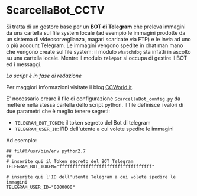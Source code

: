 # ScarcellaBot_CCTV

Si tratta di un gestore base per un **BOT di Telegram** che preleva immagini da una cartella sul file system locale (ad esempio le immagini prodotte da un sistema di videosorveglianza, magari scaricate via FTP) e le invia ad uno o più account Telegram.
Le immagini vengono spedite in chat man mano che vengono create sul file system: il modulo `whatchdog` sta infatti in ascolto su una cartella locale. Mentre il modulo `telepot` si occupa di gestire il BOT ed i messaggi.

_Lo script è in fase di redazione_

Per maggiori informazioni visitate il blog [CCWorld.it](http://www.ccworld.it/).

E' necessario creare il file di configurazione `ScarcellaBot_config.py` da mettere nella stessa cartella dello script python.
Il file definisce i valori di due parametri che è meglio tenere segreti:
- `TELEGRAM_BOT_TOKEN`: il token segreto del Bot di telegram
- `TELEGRAM_USER_ID`: l'ID dell'utente a cui volete spedire le immagini

Ad esempio:

```
## fil#!/usr/bin/env python2.7
##
# inserite qui il Token segreto del BOT Telegram
TELEGRAM_BOT_TOKEN="fffffffffffffffffffffffffffffffffff"

# inserite qui l'ID dell'utente Telegram a cui volete spedire le immagini
TELEGRAM_USER_ID="0000000"
```